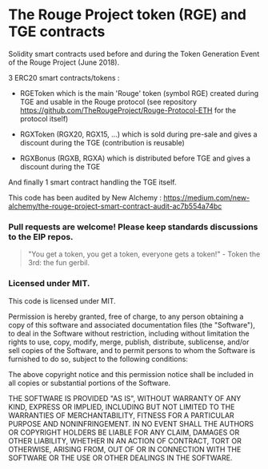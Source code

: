# The Rouge Project token (RGE) and TGE contracts

Solidity smart contracts used before and during the Token Generation Event of the Rouge Project (June 2018).

3 ERC20 smart contracts/tokens :

   - RGEToken which is the main 'Rouge' token (symbol RGE) created during TGE and usable in the Rouge protocol
     (see repository https://github.com/TheRougeProject/Rouge-Protocol-ETH for the protocol itself)

   - RGXToken (RGX20, RGX15, ...) which is sold during pre-sale and gives a discount during the TGE (contribution is reusable)

   - RGXBonus (RGXB, RGXA) which is distributed before TGE and gives a discount during the TGE

And finally 1 smart contract handling the TGE itself.

This code has been audited by New Alchemy : https://medium.com/new-alchemy/the-rouge-project-smart-contract-audit-ac7b554a74bc

### Pull requests are welcome! Please keep standards discussions to the EIP repos.

> "You get a token, you get a token, everyone gets a token!" - Token the 3rd: the fun gerbil.  

### Licensed under MIT.  

This code is licensed under MIT.

Permission is hereby granted, free of charge, to any person obtaining a copy of this software and associated documentation files (the "Software"), to deal in the Software without restriction, including without limitation the rights to use, copy, modify, merge, publish, distribute, sublicense, and/or sell copies of the Software, and to permit persons to whom the Software is furnished to do so, subject to the following conditions:

The above copyright notice and this permission notice shall be included in all copies or substantial portions of the Software.

THE SOFTWARE IS PROVIDED "AS IS", WITHOUT WARRANTY OF ANY KIND, EXPRESS OR IMPLIED, INCLUDING BUT NOT LIMITED TO THE WARRANTIES OF MERCHANTABILITY, FITNESS FOR A PARTICULAR PURPOSE AND NONINFRINGEMENT. IN NO EVENT SHALL THE AUTHORS OR COPYRIGHT HOLDERS BE LIABLE FOR ANY CLAIM, DAMAGES OR OTHER LIABILITY, WHETHER IN AN ACTION OF CONTRACT, TORT OR OTHERWISE, ARISING FROM, OUT OF OR IN CONNECTION WITH THE SOFTWARE OR THE USE OR OTHER DEALINGS IN THE SOFTWARE.
